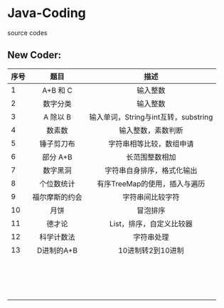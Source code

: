 # Java-Coding
source codes  
## New Coder:   
|序号  |    题目  |                 描述                        |
|:----|:--------:|:-------------------------------------------:|
|1   |A+B 和 C|输入整数|
|2   |数字分类|输入整数|
|3   |A 除以 B|输入单词，String与int互转，substring|                                          
|4   |数素数|输入整数，素数判断|
|5   |锤子剪刀布|字符串相等比较，数组申请|
|6   |部分 A+B|长范围整数相加|
|7   |数字黑洞|字符串自身排序，格式化输出|
|8   |个位数统计|有序TreeMap的使用，插入与遍历|  
|9   |福尔摩斯的约会|字符串间比较字符|  
|10  |月饼|冒泡排序|    
|11  |德才论    |List，排序，自定义比较器|  
|12  |科学计数法|字符串处理|             
|13  |D进制的A+B|10进制转2到10进制|  
|   |          |                        |
|   |          |                        |
|   |          |                        |
|   |          |                        |
|   |          |                        |
|   |          |                        |
|   |          |                        |
|   |          |                        |
|   |          |                        |
|   |          |                        |
|   |          |                        |
|   |          |                        |
|   |          |                        |
|   |          |                        |
|   |          |                        |
|   |          |                        |
